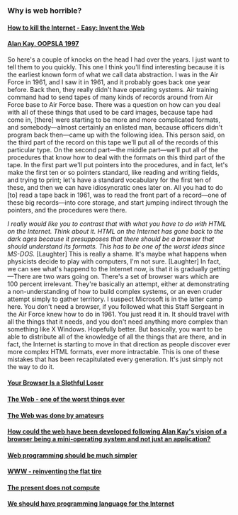 ### Why is web horrible?

#### [How to kill the Internet - Easy: Invent the Web](http://worrydream.com/refs/Jacobson%20-%20How%20to%20Kill%20the%20Internet.pdf)

#### [Alan Kay, OOPSLA 1997](http://www.youtube.com/watch?v=oKg1hTOQXoY&t=21m25s)  
So here's a couple of knocks on the head I had over the years. I just want to tell them to you quickly. This one I think you'll find interesting because it is the earliest known form of what we call data abstraction. I was in the Air Force in 1961, and I saw it in 1961, and it probably goes back one year before. Back then, they really didn't have operating systems. Air training command had to send tapes of many kinds of records around from Air Force base to Air Force base. There was a question on how can you deal with all of these things that used to be card images, because tape had come in, [there] were starting to be more and more complicated formats, and somebody—almost certainly an enlisted man, because officers didn't program back then—came up with the following idea. This person said, on the third part of the record on this tape we'll put all of the records of this particular type. On the second part—the middle part—we'll put all of the procedures that know how to deal with the formats on this third part of the tape. In the first part we'll put pointers into the procedures, and in fact, let's make the first ten or so pointers standard, like reading and writing fields, and trying to print; let's have a standard vocabulary for the first ten of these, and then we can have idiosyncratic ones later on. All you had to do [to] read a tape back in 1961, was to read the front part of a record—one of these big records—into core storage, and start jumping indirect through the pointers, and the procedures were there.

*I really would like you to contrast that with what you have to do with HTML on the Internet. Think about it. HTML on the Internet has gone back to the dark ages because it presupposes that there should be a browser that should understand its formats. This has to be one of the worst ideas since MS-DOS.* [Laughter] This is really a shame. It's maybe what happens when physicists decide to play with computers, I'm not sure. [Laughter] In fact, we can see what's happend to the Internet now, is that it is gradually getting—There are two wars going on. There's a set of browser wars which are 100 percent irrelevant. They're basically an attempt, either at demonstrating a non-understanding of how to build complex systems, or an even cruder attempt simply to gather territory. I suspect Microsoft is in the latter camp here. You don't need a browser, if you followed what this Staff Sergeant in the Air Force knew how to do in 1961. You just read it in. It should travel with all the things that it needs, and you don't need anything more complex than something like X Windows. Hopefully better. But basically, you want to be able to distribute all of the knowledge of all the things that are there, and in fact, the Internet is starting to move in that direction as people discover ever more complex HTML formats, ever more intractable. This is one of these mistakes that has been recapitulated every generation. It's just simply not the way to do it.

#### [Your Browser Is a Slothful Loser](https://www.youtube.com/watch?v=WTNgtvDVXCE)

#### [The Web - one of the worst things ever](http://www.youtube.com/watch?v=N9c7_8Gp7gI&t=28m30s)

#### [The Web was done by amateurs](http://www.drdobbs.com/architecture-and-design/interview-with-alan-kay/240003442)

#### [How could the web have been developed following Alan Kay's vision of a browser being a mini-operating system and not just an application?](https://www.quora.com/How-could-the-web-have-been-developed-following-Alan-Kays-vision-of-a-browser-being-a-mini-operating-system-and-not-just-an-application)

#### [Web programming should be much simpler](https://www.youtube.com/watch?v=gGw09RZjQf8)

#### [WWW - reinventing the flat tire](http://www.youtube.com/watch?v=9nd9DwCdQR0&t=17m51s)

#### [The present does not compute](http://www.youtube.com/watch?v=tp9VbtLn2Jw&t=13m22s)

#### [We should have programming language for the Internet](https://www.youtube.com/watch?v=tp9VbtLn2Jw&t=29m10s)

